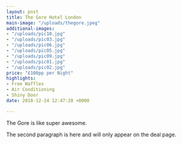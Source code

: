 ```yaml
---
layout: post
title: The Gore Hotel London
main-image: "/uploads/thegore.jpeg"
additional-images:
- "/uploads/pic10.jpg"
- "/uploads/pic03.jpg"
- "/uploads/pic06.jpg"
- "/uploads/pic05.jpg"
- "/uploads/pic09.jpg"
- "/uploads/pic01.jpg"
- "/uploads/pic02.jpg"
price: "£100pp per Night"
highlights:
- Free Waffles
- Air Conditioning
- Shiny Door
date: 2018-12-24 12:47:28 +0000

---
```

The Gore is like super awesome.

The second paragraph is here and will only appear on the deal page.